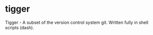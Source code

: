 # tigger
Tigger - A subset of the version control system git. Written fully in shell scripts (dash).
